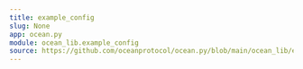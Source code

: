 ```yaml
---
title: example_config
slug: None
app: ocean.py
module: ocean_lib.example_config
source: https://github.com/oceanprotocol/ocean.py/blob/main/ocean_lib/example_config.py
---
```

